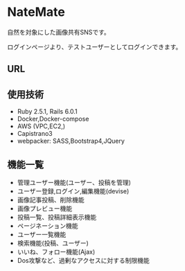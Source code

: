 # NateMate
自然を対象にした画像共有SNSです。

ログインページより、テストユーザーとしてログインできます。

## URL


## 使用技術
- Ruby 2.5.1, Rails 6.0.1
- Docker,Docker-compose
- AWS (VPC,EC2,)
- Capistrano3
- webpacker: SASS,Bootstrap4,JQuery

## 機能一覧
- 管理ユーザー機能(ユーザー、投稿を管理)
- ユーザー登録,ログイン,編集機能(devise)
- 画像記事投稿、削除機能
- 画像プレビュー機能
- 投稿一覧、投稿詳細表示機能
- ページネーション機能
- ユーザー一覧機能
- 検索機能(投稿、ユーザー)
- いいね、フォロー機能(Ajax)
- Dos攻撃など、過剰なアクセスに対する制限機能

